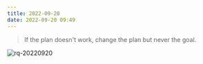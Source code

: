 ```yaml
---
title: 2022-09-20
date: 2022-09-20 09:49
---
```


> If the plan doesn't work, change the plan but never the goal.

![rq-20220920](http://images.iotop.work/uPic/2022921-rq-20220920.jpg)